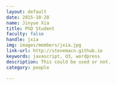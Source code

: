 ```yaml
---
layout: default
date: 2015-10-28
name: Jinyue Xia
title: PhD Student
faculty: false
handle: jxia
img: images/members/jxia.jpg
link-url: http://stevemacn.github.io
keywords: javascript, d3, wordpress
description: This could be used or not.
category: people

---
```

